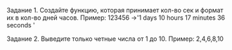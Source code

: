 Задание 1. Создайте функцию, которая принимает кол-во сек и формат их в кол-во дней часов. Пример: 123456 ->'1 days 10 hours 17 minutes 36 seconds '

Задание 2. Выведите только четные числа от 1 до 10. Пример: 2,4,6,8,10 
